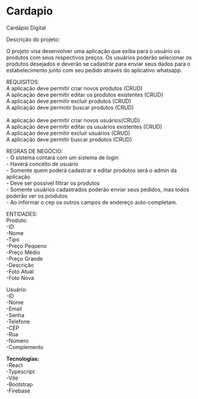 # Cardapio

Cardápio Digital

Descrição do projeto:

O projeto visa desenvolver uma aplicação que exiba para o usuário os produtos com seus respectivos preços. Os usuários poderão 
selecionar os produtos desejados e deverão se cadastrar para enviar seus dados para o estabelecimento 
junto com seu pedido através do aplicativo whatsapp.


REQUISITOS:<br>
	 A aplicação deve permitir criar novos produtos (CRUD) <br>
	 A aplicação deve permitir editar os produtos existentes (CRUD)<br>
	 A aplicação deve permitir excluir produtos (CRUD)<br>
	 A aplicação deve permotir buscar produtos (CRUD)<br><br>
	 A aplicação deve permitir criar novos usuários(CRUD)<br>
	 A aplicação deve permitir editar os usuários existentes (CRUD)<br>
	 A aplicação deve permitir excluir usuários (CRUD)<br>
	 A aplicação deve permitir buscar produtos (CRUD)<br>

REGRAS DE NEGÓCIO:<br>
	- O sistema contará com um sistema de login<br>
	- Haverá conceito de usuário<br>
	- Somente quem poderá cadastrar e editar produtos será o admin da aplicação<br>
	- Deve ser possível filtrar os produtos<br>
	- Somente usuários cadastrados poderão enviar seus pedidos, mas todos poderão ver os produtos<br>
	- Ao informar o cep os outros campos de endereço auto-completam.<br>


ENTIDADES:<br>
Produto:<br>
	-ID<br>
	-Nome<br>
	-Tipo<br>
	-Preço Pequeno<br>
	-Preço Médio<br>
	-Preço Grande<br>
	-Descrição<br>
	-Foto Atual<br>
	-Foto Nova<br>

Usuário:<br>
	-ID<br>
	-Nome<br>
	-Email<br>
	-Senha<br>
	-Telefone<br>
	-CEP<br>
	-Rua<br>
	-Número<br>
	-Complemento<br>

<strong>Tecnologías:</strong><br>
	-React<br>
	-Typescript<br>
	-Vite<br>
	-Bootstrap<br>
	-Firebase<br>
	
